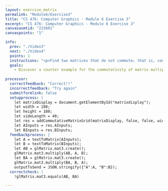 ```yaml
---
layout: exercise_matrix
permalink: "Module6/Exercise3"
title: "CS 476: Computer Graphics - Module 6 Exercise 3"
excerpt: "CS 476: Computer Graphics - Module 6 Exercise 3"
canvasasmtid: "215691"
canvaspoints: "1"

info:
  prev: "./Video3"
  next: "./Video4"
  points: 1
  instructions: "<p>Find two matrices that do not commute; that is, construct a matrix A and a matrix B so that B(Ax) is not the same as A(Bx).  Please use the widget below to input your matrices and experiment, and when you believe you have the answer, enter your netid and the check/submit button below</p><div id = \"matrixdisplay\"></div>"
  goals:
    - Discover a counter example for the commutativity of matrix multiplication
    
processor:  
  correctfeedback: "Correct!!" 
  incorrectfeedback: "Try again"
  submitformlink: false
  setupprocess: |
    let matrixDisplay = document.getElementById("matrixdisplay");
    let width = 180;
    let height = 180;
    let sideLength = 40;
    let res = addCommutativeMatrixGrid(matrixDisplay, false, false, width, height, sideLength);
    let AInputs = res.AInputs;
    let BInputs = res.BInputs;
  feedbackprocess: | 
    let A = textToMatrix(AInputs);
    let B = textToMatrix(BInputs);
    let AB = glMatrix.mat3.create();
    glMatrix.mat3.multiply(AB, A, B);
    let BA = glMatrix.mat3.create();
    glMatrix.mat3.multiply(BA, B, A);
    outputToSend = JSON.stringify({"A":A, "B":B});
  correctcheck: |
    !glMatrix.mat3.equals(AB, BA)

---
```

